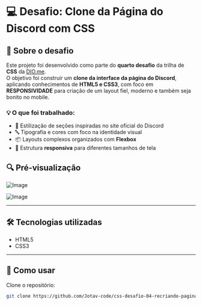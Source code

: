 # 💻 Desafio: Clone da Página do Discord com CSS

## 🚀 Sobre o desafio

Este projeto foi desenvolvido como parte do **quarto desafio** da trilha de **CSS** da [DIO.me](https://dio.me).  
O objetivo foi construir um **clone da interface da página do Discord**, aplicando conhecimentos de **HTML5 e CSS3**, com foco em **RESPONSIVIDADE** para criação de um layout fiel, moderno e também seja bonito no mobile.

### 💡 O que foi trabalhado: 

- 🎨 Estilização de seções inspiradas no site oficial do Discord  
- 🔤 Tipografia e cores com foco na identidade visual  
- 📦 Layouts complexos organizados com **Flexbox**  
- 📱 Estrutura **responsiva** para diferentes tamanhos de tela

## 🔍 Pré-visualização
![Image](https://github.com/user-attachments/assets/dbe88b69-2f8d-4571-b729-7ed0597985c4)

![Image](https://github.com/user-attachments/assets/e70eee55-3698-4d1a-ab34-d1f2db042c1b)

---

## 🛠️ Tecnologias utilizadas

- HTML5  
- CSS3

---

## 📂 Como usar

Clone o repositório:

```bash
git clone https://github.com/Jotav-code/css-desafio-04-recriando-pagina-discord.git

